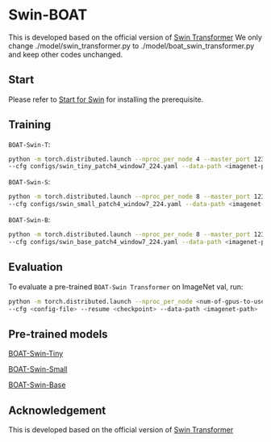 # Swin-BOAT

This is developed based on the official version of [Swin Transformer](https://github.com/microsoft/Swin-Transformer)
We only change ./model/swin_transformer.py to ./model/boat_swin_transformer.py and keep other codes unchanged.


## Start

Please refer to [Start for Swin](https://github.com/microsoft/Swin-Transformer/blob/main/get_started.md) for installing the prerequisite.

## Training

`BOAT-Swin-T`:

```bash
python -m torch.distributed.launch --nproc_per_node 4 --master_port 12345  main.py \
--cfg configs/swin_tiny_patch4_window7_224.yaml --data-path <imagenet-path> --batch-size 256
```

`BOAT-Swin-S`:

```bash
python -m torch.distributed.launch --nproc_per_node 8 --master_port 12345  main.py \
--cfg configs/swin_small_patch4_window7_224.yaml --data-path <imagenet-path> --batch-size 128 
```

`BOAT-Swin-B`:

```bash
python -m torch.distributed.launch --nproc_per_node 8 --master_port 12345  main.py \
--cfg configs/swin_base_patch4_window7_224.yaml --data-path <imagenet-path> --batch-size 128 \
```

## Evaluation

To evaluate a pre-trained `BOAT-Swin Transformer` on ImageNet val, run:

```bash
python -m torch.distributed.launch --nproc_per_node <num-of-gpus-to-use> --master_port 12345 main.py --eval \
--cfg <config-file> --resume <checkpoint> --data-path <imagenet-path> 
```

## Pre-trained models

[BOAT-Swin-Tiny](https://www.dropbox.com/s/xa94uewsrvjglnn/tiny.pth?dl=0)

[BOAT-Swin-Small](https://www.dropbox.com/s/7ih1zvii3bvdcgd/small.pth?dl=0)

[BOAT-Swin-Base](https://www.dropbox.com/s/70hr7h0smcr0gr9/base.pth?dl=0)

## Acknowledgement
This is developed based on the official version of [Swin Transformer](https://github.com/microsoft/Swin-Transformer)

